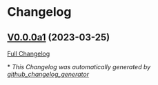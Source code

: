 # Changelog

## [V0.0.0a1](https://github.com/OpenVoiceOS/ovos-solver-plugin-llmcpp/tree/V0.0.0a1) (2023-03-25)

[Full Changelog](https://github.com/OpenVoiceOS/ovos-solver-plugin-llmcpp/compare/99ec109858d419a599cbdf2b13f0f8c0436b3988...V0.0.0a1)



\* *This Changelog was automatically generated by [github_changelog_generator](https://github.com/github-changelog-generator/github-changelog-generator)*
